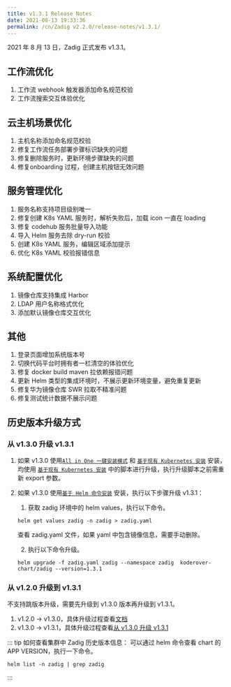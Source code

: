 ```yaml
---
title: v1.3.1 Release Notes
date: 2021-08-13 19:33:36
permalink: /cn/Zadig v2.2.0/release-notes/v1.3.1/
---
```


2021 年 8 月 13 日，Zadig 正式发布 v1.3.1。

## 工作流优化
  1. 工作流 webhook 触发器添加命名规范校验 
  2. 工作流搜索交互体验优化

## 云主机场景优化
  1. 主机名称添加命名规范校验 
  2. 修复工作流任务部署步骤标识缺失的问题
  3. 修复删除服务时，更新环境步骤缺失的问题
  4. 修复onboarding 过程，创建主机按钮无效问题 

## 服务管理优化
  1. 服务名称支持项目级别唯一 
  2. 修复创建 K8s YAML 服务时，解析失败后，加载 icon 一直在 loading 
  3. 修复 codehub 服务批量导入功能 
  4. 导入 Helm 服务去除 dry-run 校验
  5. 创建 K8s YAML 服务，编辑区域添加提示 
  6. 优化 K8s YAML 校验报错信息 

## 系统配置优化
  1. 镜像仓库支持集成 Harbor 
  2. LDAP 用户名称格式优化 
  3. 添加默认镜像仓库交互优化 

## 其他
  1. 登录页面增加系统版本号 
  2. 切换代码平台时拥有者一栏清空的体验优化
  3. 修复 docker build maven 拉依赖报错问题 
  4. 更新 Helm 类型的集成环境时，不展示更新环境变量，避免重复更新 
  5. 修复华为镜像仓库 SWR 拉取不精准问题 
  6. 修复测试统计数据不展示问题


## 历史版本升级方式

### 从 v1.3.0 升级 v1.3.1

1. 如果 v1.3.0 使用[`All in One 一键安装模式`](/v1.6.0/install/all-in-one/) 和 [`基于现有 Kubernetes 安装`](/v1.6.0/install/install-on-k8s/) 安装，均使用 [`基于现有 Kubernetes 安装`](/v1.6.0/install/install-on-k8s/) 中的脚本进行升级，执行升级脚本之前需重新 export 参数。

2. 如果 v1.3.0 使用[`基于 Helm 命令安装`](/v1.6.0/install/helm-deploy/) 安装，执行以下步骤升级 v1.3.1：
    
    1. 获取 zadig 环境中的 helm values，执行以下命令。

    ```
    helm get values zadig -n zadig > zadig.yaml
    ```

    查看 zadig.yaml 文件，如果 yaml 中包含镜像信息，需要手动删除。
    
    2. 执行以下命令升级。
    
    ```
    helm upgrade -f zadig.yaml zadig --namespace zadig  koderover-chart/zadig --version=1.3.1
    ```

### 从 v1.2.0 升级到 v1.3.1

不支持跳版本升级，需要先升级到 v1.3.0 版本再升级到 v1.3.1。
    
1. v1.2.0 -> v1.3.0，具体升级过程查看[文档](/v1.6.0/release-notes/v1.3.0/)
2. v1.3.0 -> v1.3.1，具体升级过程查看[从 v1.3.0 升级 v1.3.1](#从-v1-3-0-升级-v1-3-1)


::: tip
如何查看集群中 Zadig 历史版本信息：
可以通过 helm 命令查看 chart 的 APP VERSION，执行一下命令。
```
helm list -n zadig | grep zadig
```
:::

